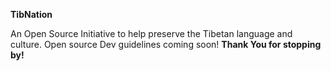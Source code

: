 **TibNation**

An Open Source Initiative to help preserve the Tibetan language and culture.
Open source Dev guidelines coming soon!
**Thank You for stopping by!**